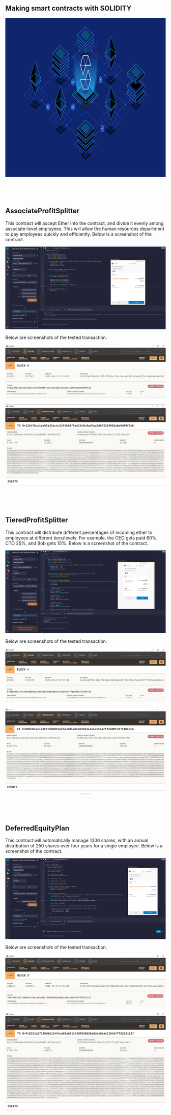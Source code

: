 ## Making smart contracts with SOLIDITY

<p align="center">
   	<img src="/Week20_20092021/Assignment/Images/SOL_ETH.png" width="1200" height="500">
</p>

<p>&nbsp;</p>
<p>&nbsp;</p>

## AssociateProfitSplitter 

This contract will accept Ether into the contract, and divide it evenly among associate-level employees. This will allow the human resources department to pay employees quickly and efficiently. Below is a screenshot of the contract.

![AssociateProfitSplitter](Images/AssociateProfitSplitter_PreConfirm.JPG)

Below are screenshots of the tested transaction.

![AssociateProfitSplitter](Images/AssociateProfitSplitter_Ganache.JPG)

![AssociateProfitSplitter_Tx](Images/AssociateProfitSplitter_Ganache_Tx.JPG)

<p>&nbsp;</p>
<p>&nbsp;</p>

## TieredProfitSplitter
This contract will distribute different percentages of incoming ether to employees at different tiers/levels. For example, the CEO gets paid 60%, CTO 25%, and Bob gets 15%. Below is a screenshot of the contract.

![TieredProfitSplitter](Images/TieredProfitSplitter_PreConfirm.JPG)

Below are screenshots of the tested transaction.

![TieredProfitSplitter](Images/TieredProfitSplitter_Ganache.JPG)

![TieredProfitSplitter_Tx](Images/TieredProfitSplitter_Ganache_Tx.JPG)

<p>&nbsp;</p>
<p>&nbsp;</p>

## DeferredEquityPlan
This contract will automatically manage 1000 shares, with an annual distribution of 250 shares over four years for a single employee. Below is a screenshot of the contract.

![DeferredEquityPlan](Images/DeferredEquityPlan_PreConfirm.JPG)

Below are screenshots of the tested transaction.

![DeferredEquityPlan](Images/DeferredEquityPlan_Ganache.JPG)

![DeferredEquityPlan_Tx](Images/DeferredEquityPlan_Ganache_Tx.JPG)
